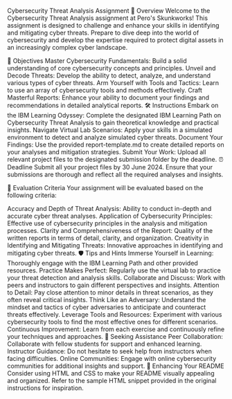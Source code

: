 Cybersecurity Threat Analysis Assignment
🚀 Overview
Welcome to the Cybersecurity Threat Analysis assignment at Pero's Skunkworks! This assignment is designed to challenge and enhance your skills in identifying and mitigating cyber threats. Prepare to dive deep into the world of cybersecurity and develop the expertise required to protect digital assets in an increasingly complex cyber landscape.

🎯 Objectives
Master Cybersecurity Fundamentals: Build a solid understanding of core cybersecurity concepts and principles.
Unveil and Decode Threats: Develop the ability to detect, analyze, and understand various types of cyber threats.
Arm Yourself with Tools and Tactics: Learn to use an array of cybersecurity tools and methods effectively.
Craft Masterful Reports: Enhance your ability to document your findings and recommendations in detailed analytical reports.
🛠 Instructions
Embark on the IBM Learning Odyssey: Complete the designated IBM Learning Path on Cybersecurity Threat Analysis to gain theoretical knowledge and practical insights.
Navigate Virtual Lab Scenarios: Apply your skills in a simulated environment to detect and analyze simulated cyber threats.
Document Your Findings: Use the provided report-template.md to create detailed reports on your analyses and mitigation strategies.
Submit Your Work: Upload all relevant project files to the designated submission folder by the deadline.
⏰ Deadline
Submit all your project files by 30 June 2024. Ensure that your submissions are thorough and reflect all the required analyses and insights.

🌟 Evaluation Criteria
Your assignment will be evaluated based on the following criteria:

Accuracy and Depth of Threat Analysis: Ability to conduct in-depth and accurate cyber threat analyses.
Application of Cybersecurity Principles: Effective use of cybersecurity principles in the analysis and mitigation processes.
Clarity and Comprehensiveness of the Report: Quality of the written reports in terms of detail, clarity, and organization.
Creativity in Identifying and Mitigating Threats: Innovative approaches in identifying and mitigating cyber threats.
🛡️ Tips and Hints
Immerse Yourself in Learning: Thoroughly engage with the IBM Learning Path and other provided resources.
Practice Makes Perfect: Regularly use the virtual lab to practice your threat detection and analysis skills.
Collaborate and Discuss: Work with peers and instructors to gain different perspectives and insights.
Attention to Detail: Pay close attention to minor details in threat scenarios, as they often reveal critical insights.
Think Like an Adversary: Understand the mindset and tactics of cyber adversaries to anticipate and counteract threats effectively.
Leverage Tools and Resources: Experiment with various cybersecurity tools to find the most effective ones for different scenarios.
Continuous Improvement: Learn from each exercise and continuously refine your techniques and approaches.
🤝 Seeking Assistance
Peer Collaboration: Collaborate with fellow students for support and enhanced learning.
Instructor Guidance: Do not hesitate to seek help from instructors when facing difficulties.
Online Communities: Engage with online cybersecurity communities for additional insights and support.
🎨 Enhancing Your README
Consider using HTML and CSS to make your README visually appealing and organized. Refer to the sample HTML snippet provided in the original instructions for inspiration.
